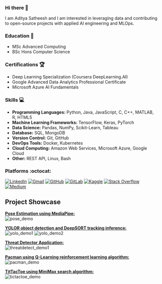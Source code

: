 ### Hi there 👋

I am Aditya Satheesh and I am interested in leveraging data and contributing to open-source projects with applied AI engineering and MLOps.

<!--
**cybersamurai2410/cybersamurai2410** is a ✨ _special_ ✨ repository because its `README.md` (this file) appears on your GitHub profile.

Here are some ideas to get you started:

- 🔭 I’m currently working on ...
- 🌱 I’m currently learning ...
- 👯 I’m looking to collaborate on ...
- 🤔 I’m looking for help with ...
- 💬 Ask me about ...
- 📫 How to reach me: ...
- 😄 Pronouns: ...
- ⚡ Fun fact: ...
-->

<!--[![Anurag's GitHub stats](https://github-readme-stats.vercel.app/api?username=cybersamurai2410)](https://github.com/anuraghazra/github-readme-stats)-->

### Education 📖 

  - MSc Advanced Computing
  - BSc Hons Computer Science

### Certifications 🏆

  - Deep Learning Specialization (Coursera DeepLearning.AI)
  - Google Advanced Data Analytics Professional Certificate
  - Microsoft Azure AI Fundamentals 

### Skills 💻

- **Programming Languages:** Python, Java, JavaScript, C, C++, MATLAB, R, HTML5
- **Machine Learning Frameworks:** TensorFlow, Keras, PyTorch
- **Data Science:** Pandas, NumPy, Scikit-Learn, Tableau 
- **Database:** SQL, MongoDB
- **Version Control:** Git, GitHub
- **DevOps Tools:** Docker, Kubernetes
- **Cloud Computing:** Amazon Web Services, Microsoft Azure, Google Cloud
- **Other:** REST API, Linux, Bash

<!--[![Top Langs](https://github-readme-stats.vercel.app/api/top-langs/?username=cybersamurai2410&layout=donut)](https://github.com/anuraghazra/github-readme-stats)-->

### Platforms :octocat:

[![LinkedIn](https://img.shields.io/badge/LinkedIn-Profile-blue?style=flat&logo=linkedin)](https://www.linkedin.com/in/aditya-satheesh-6a2685291)
[![Gmail](https://img.shields.io/badge/Gmail-Email-red?style=flat&logo=gmail)](mailto:aditya24102001@gmail.com)
[![GitHub](https://img.shields.io/badge/GitHub-Profile-black?style=flat&logo=github)](https://github.com/cybersamurai2410)
[![GitLab](https://img.shields.io/badge/GitLab-Profile-black?style=flat&logo=gitlab)](https://gitlab.com/cybersamurai2410)
[![Kaggle](https://img.shields.io/badge/Kaggle-Profile-blue?style=flat&logo=kaggle)](https://www.kaggle.com/t0266882)
[![Stack Overflow](https://img.shields.io/badge/Stack%20Overflow-Profile-orange?style=flat&logo=stackoverflow)](https://stackoverflow.com/users/16278572/devx20)
[![Medium](https://img.shields.io/badge/Medium-Blog-black?style=flat&logo=medium)](https://medium.com/@aditya24102001)

## Project Showcase <br>
<!-- ![Demo](https://github.com/cybersamurai2410/cybersamurai2410/blob/2fa0f11751ece42df94188d22b8969157dc1701e/demo.gif) -->

**[Pose Estimation using MediaPipe:](https://github.com/cybersamurai2410/PoseEstimation.git)**<br>
![pose_demo](https://github.com/cybersamurai2410/cybersamurai2410/assets/66138996/7528ba91-8bf4-49e6-9af0-b746ff4bbda7)

**[YOLOR object detection and DeepSORT tracking inference:](https://github.com/cybersamurai2410/yolor-deepsort_object-tracking.git)**<br>
![yolo_demo1](https://github.com/cybersamurai2410/cybersamurai2410/assets/66138996/e3a1fc50-68b9-4a67-8fbe-1acc95da344f)
![yolo_demo2](https://github.com/cybersamurai2410/cybersamurai2410/assets/66138996/c9d67573-8330-4561-8f8a-66b6084839ba)

**[Threat Detector Application:](https://github.com/cybersamurai2410/Threat_Detector.git)**<br>
![threatdetect_demo1](https://github.com/cybersamurai2410/cybersamurai2410/assets/66138996/043f1ea2-c4c7-4768-b6d3-24fd4443c348)

**[Pacman using Q-Learning reinforcement learning algorithm:](https://github.com/cybersamurai2410/MachineLearningCW.git)**<br>
![pacman_demo](https://github.com/cybersamurai2410/cybersamurai2410/assets/66138996/ce9762d9-6541-45eb-ad8d-d7cf92e8983b)

**[TitTacToe using MiniMax search algorithm:](https://github.com/cybersamurai2410/Tic-Tac-Toe.git)**<br>
![tictactoe_demo](https://github.com/cybersamurai2410/cybersamurai2410/assets/66138996/552b15ca-771a-44ce-8a41-8da837beb423)

